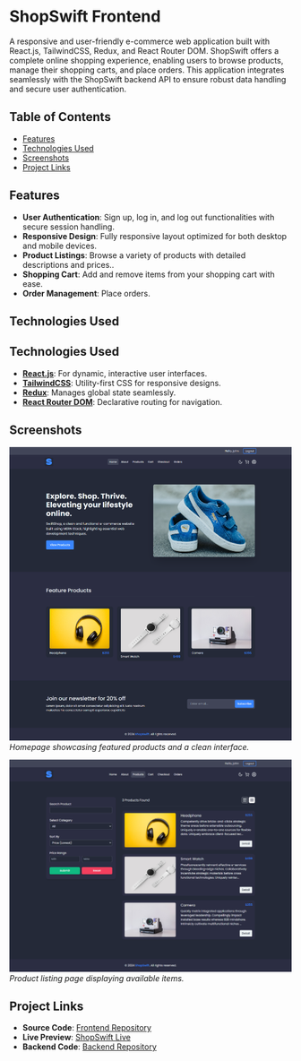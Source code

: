 # ShopSwift Frontend

A responsive and user-friendly e-commerce web application built with React.js, TailwindCSS, Redux, and React Router DOM.
ShopSwift offers a complete online shopping experience, enabling users to browse products, manage their shopping carts,
and place orders. This application integrates seamlessly with the ShopSwift backend API to ensure robust data handling
and secure user authentication.

## Table of Contents

- [Features](#features)
- [Technologies Used](#technologies-used)
- [Screenshots](#screenshots)
- [Project Links](#project-links)

## Features

- **User Authentication**: Sign up, log in, and log out functionalities with secure session handling.
- **Responsive Design**: Fully responsive layout optimized for both desktop and mobile devices.
- **Product Listings**: Browse a variety of products with detailed descriptions and prices..
- **Shopping Cart**: Add and remove items from your shopping cart with ease.
- **Order Management**: Place orders.

## Technologies Used

## Technologies Used

- **[React.js](https://reactjs.org/)**: For dynamic, interactive user interfaces.
- **[TailwindCSS](https://tailwindcss.com/)**: Utility-first CSS for responsive designs.
- **[Redux](https://redux.js.org/)**: Manages global state seamlessly.
- **[React Router DOM](https://reactrouter.com/)**: Declarative routing for navigation.

## Screenshots

![Home Page](./screenshots/home.png)  
_Homepage showcasing featured products and a clean interface._

![Product Listing Page](./screenshots/products.png)  
_Product listing page displaying available items._

## Project Links

- **Source Code**: [Frontend Repository](https://github.com/sam4web/shopswift-frontend/)
- **Live Preview**: [ShopSwift Live](https://projectshopswift.netlify.app/)
- **Backend Code**: [Backend Repository](https://github.com/sam4web/shopswift-backend)
